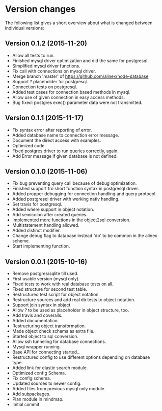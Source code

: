 Version changes
=================================================

The following list gives a short overview about what is changed between
individual versions:

Version 0.1.2 (2015-11-20)
-------------------------------------------------
- Allow all tests to run.
- Finished mysql driver optimization and did the same for postgresql.
- Simplified mysql driver functions.
- Fix call with connections on mysql driver.
- Merge branch 'master' of https://github.com/alinex/node-database
- Support ? placeholder for postgresql.
- Connection tests on postgresql.
- Added test cases for connection based methods in mysql.
- Allow use of given connection in easy access methods.
- Bug fixed: postgres exec() parameter data were not transmitted.

Version 0.1.1 (2015-11-17)
-------------------------------------------------
- Fix syntax error after reporting of error.
- Added database name to connection error message.
- Document the direct access with examples.
- Optimized code.
- Fixed postgres driver to run queries correctly, again.
- Add Error message if given database is not defined.

Version 0.1.0 (2015-11-06)
-------------------------------------------------
- Fix bug preventing query call because of debug optimization.
- Finished support fro short function syntax in postgresql driver.
- Added propper debugging for connection handling and query protocol.
- Added postgresql driver with working nativ handling.
- Set travis for postgresql.
- Added where support in object notation.
- Add semicolon after created queries.
- Implemented more functions in the object2sql conversion.
- Multistatement handling allowed.
- Added distinct modifier.
- Change debug flag to database instead 'db' to be common in the alinex scheme.
- Start implementing function.

Version 0.0.1 (2015-10-16)
-------------------------------------------------
- Remove postgres/sqlite till used.
- First usable version (mysql only).
- Fixed tests to work with real database tests on all.
- Fixed structure for second test table.
- Restructured test script for object notation.
- Restructure sources and add real db tests to object notation.
- Support join syntax in object.
- Allow ? to be used as placeholder in object structure, too.
- Add travis and coveralls.
- Added documentation.
- Restructuring object transformation.
- Made  object check schema as extra file.
- Started object to sql conversion.
- Allow ssh tunneling for database connections.
- Mysql wrapper running.
- Base API for connecting started...
- Restructured config to use different options depending on database type.
- Added link for elastic search module.
- Optimized config Schema.
- Fix config schema.
- Updated sources to newer config.
- Added files from previous mysql only module.
- Add subpackages.
- Plan module in mindmap.
- Initial commit

